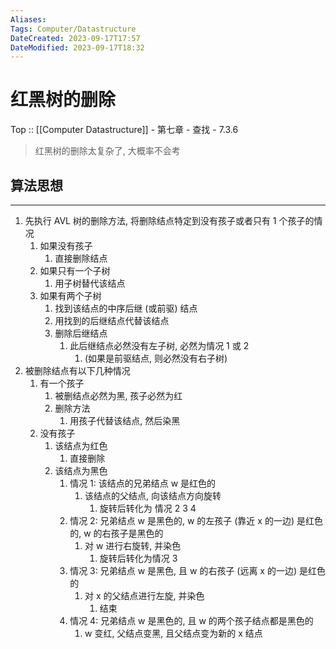 ```yaml
---
Aliases: 
Tags: Computer/Datastructure 
DateCreated: 2023-09-17T17:57
DateModified: 2023-09-17T18:32
---
```

# 红黑树的删除

Top :: [[Computer Datastructure]] - 第七章 - 查找 - 7.3.6

> 红黑树的删除太复杂了, 大概率不会考

## 算法思想
---
1. 先执行 AVL 树的删除方法, 将删除结点特定到没有孩子或者只有 1 个孩子的情况
	1. 如果没有孩子
		1. 直接删除结点
	2. 如果只有一个子树
		1. 用子树替代该结点
	3. 如果有两个子树
		1. 找到该结点的中序后继 (或前驱) 结点
		2. 用找到的后继结点代替该结点
		3. 删除后继结点
			1. 此后继结点必然没有左子树, 必然为情况 1 或 2
				1. (如果是前驱结点, 则必然没有右子树)
2. 被删除结点有以下几种情况
	1. 有一个孩子
		1. 被删结点必然为黑, 孩子必然为红
		2. 删除方法
			1. 用孩子代替该结点, 然后染黑
	2. 没有孩子
		1. 该结点为红色
			1. 直接删除
		2. 该结点为黑色
			1. 情况 1: 该结点的兄弟结点 w 是红色的
				1. 该结点的父结点, 向该结点方向旋转
					1. 旋转后转化为 情况 2 3 4
			2. 情况 2: 兄弟结点 w 是黑色的, w 的左孩子 (靠近 x 的一边) 是红色的, w 的右孩子是黑色的
				1. 对 w 进行右旋转, 并染色
					1. 旋转后转化为情况 3
			3. 情况 3: 兄弟结点 w 是黑色, 且 w 的右孩子 (远离 x 的一边) 是红色的
				1. 对 x 的父结点进行左旋, 并染色
					1. 结束
			4. 情况 4: 兄弟结点 w 是黑色的, 且 w 的两个孩子结点都是黑色的
				1. w 变红, 父结点变黑, 且父结点变为新的 x 结点
